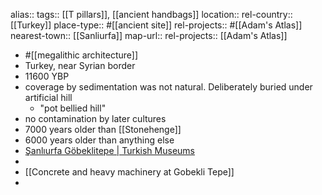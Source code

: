 alias::
tags:: [[T pillars]], [[ancient handbags]]
location::
rel-country:: [[Turkey]]
place-type:: #[[ancient site]]
rel-projects:: #[[Adam's Atlas]]
nearest-town:: [[Sanliurfa]]
map-url::
rel-projects:: [[Adam's Atlas]]
- #[[megalithic architecture]]
- Turkey, near Syrian border
- 11600 YBP
- coverage by sedimentation was not natural. Deliberately buried under artificial hill
	- "pot bellied hill"
- no contamination by later cultures
- 7000 years older than [[Stonehenge]]
- 6000 years older than anything else
- [Şanlıurfa Göbeklitepe | Turkish Museums](https://turkishmuseums.com/museum/detail/2228-sanliurfa-gobeklitepe/2228/4)
-
- [[Concrete and heavy machinery at Gobekli Tepe]]
-
